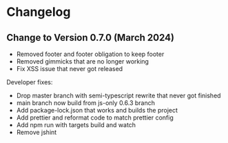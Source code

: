 # Changelog

## Change to Version 0.7.0 (March 2024)

-   Removed footer and footer obligation to keep footer
-   Removed gimmicks that are no longer working
-   Fix XSS issue that never got released

Developer fixes:

-   Drop master branch with semi-typescript rewrite that never got finished
-   main branch now build from js-only 0.6.3 branch
-   Add package-lock.json that works and builds the project
-   Add prettier and reformat code to match prettier config
-   Add npm run <target> with targets build and watch
-   Remove jshint
